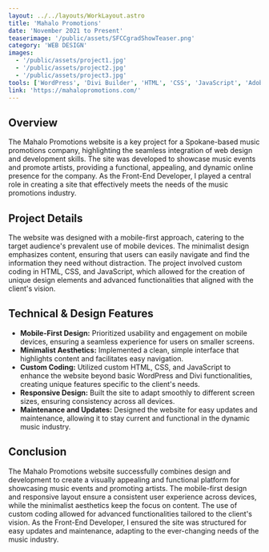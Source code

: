 ```yaml
---
layout: ../../layouts/WorkLayout.astro
title: 'Mahalo Promotions'
date: 'November 2021 to Present'
teaserimage: '/public/assets/SFCCgradShowTeaser.png'
category: 'WEB DESIGN'
images:
  - '/public/assets/project1.jpg'
  - '/public/assets/project2.jpg'
  - '/public/assets/project3.jpg'
tools: ['WordPress', 'Divi Builder', 'HTML', 'CSS', 'JavaScript', 'Adobe Illustrator', 'Adobe PhotoShop']
link: 'https://mahalopromotions.com/'
---
```

## Overview
The Mahalo Promotions website is a key project for a Spokane-based music promotions company, highlighting the seamless integration of web design and development skills. The site was developed to showcase music events and promote artists, providing a functional, appealing, and dynamic online presence for the company. As the Front-End Developer, I played a central role in creating a site that effectively meets the needs of the music promotions industry.


## Project Details
The website was designed with a mobile-first approach, catering to the target audience's prevalent use of mobile devices. The minimalist design emphasizes content, ensuring that users can easily navigate and find the information they need without distraction. The project involved custom coding in HTML, CSS, and JavaScript, which allowed for the creation of unique design elements and advanced functionalities that aligned with the client's vision.


## Technical & Design Features
* **Mobile-First Design:** Prioritized usability and engagement on mobile devices, ensuring a seamless experience for users on smaller screens.
* **Minimalist Aesthetics:** Implemented a clean, simple interface that highlights content and facilitates easy navigation.
* **Custom Coding:** Utilized custom HTML, CSS, and JavaScript to enhance the website beyond basic WordPress and Divi functionalities, creating unique features specific to the client's needs.
* **Responsive Design:** Built the site to adapt smoothly to different screen sizes, ensuring consistency across all devices.
* **Maintenance and Updates:** Designed the website for easy updates and maintenance, allowing it to stay current and functional in the dynamic music industry.

## Conclusion
The Mahalo Promotions website successfully combines design and development to create a visually appealing and functional platform for showcasing music events and promoting artists. The mobile-first design and responsive layout ensure a consistent user experience across devices, while the minimalist aesthetics keep the focus on content. The use of custom coding allowed for advanced functionalities tailored to the client's vision. As the Front-End Developer, I ensured the site was structured for easy updates and maintenance, adapting to the ever-changing needs of the music industry.
